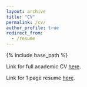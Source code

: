 ```yaml
---
layout: archive
title: "CV"
permalink: /cv/
author_profile: true
redirect_from:
  - /resume
---
```


{% include base_path %}

Link for full academic CV [here](https://GabrielSasseville01.github.io/gabrielsasseville.github.io/files/Full_Academic_CV.pdf). 

Link for 1 page resume [here](https://GabrielSasseville01.github.io/gabrielsasseville.github.io/files/Short_Resume.pdf).

